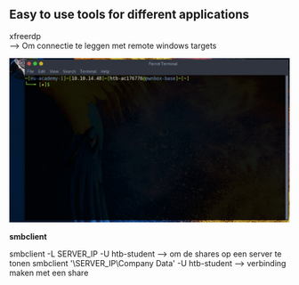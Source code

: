 ## Easy to use tools for different applications
xfreerdp  
--> Om connectie te leggen met remote windows targets 
 
<img src="/assets/ConnectingwithXfreerdp.gif" alt="RDP example" width="600">

**smbclient**

smbclient -L SERVER_IP -U htb-student
--> om de shares op een server te tonen
smbclient '\\SERVER_IP\Company Data' -U htb-student
--> verbinding maken met een share

